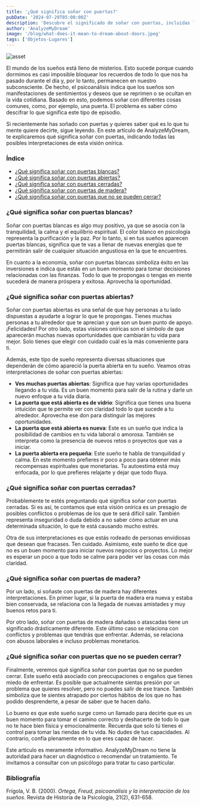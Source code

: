 ```yaml
---
title: '¿Qué significa soñar con puertas?'
pubDate: '2024-07-29T05:00:00Z'
description: 'Descubre el significado de soñar con puertas, incluidas las interpretaciones de puertas blancas, abiertas, cerradas, de madera y que no se pueden cerrar.'
author: 'AnalyzeMyDream'
image: '/blog/what-does-it-mean-to-dream-about-doors.jpeg'
tags: ['Objetos-Lugares']
---
```


![asset](/blog/what-does-it-mean-to-dream-about-doors.jpeg)

El mundo de los sueños está lleno de misterios. Esto sucede porque cuando dormimos es casi imposible bloquear los recuerdos de todo lo que nos ha pasado durante el día y, por lo tanto, permanecen en nuestro subconsciente. De hecho, el psicoanálisis indica que los sueños son manifestaciones de sentimientos y deseos que se reprimen o se ocultan en la vida cotidiana. Basado en esto, podemos soñar con diferentes cosas comunes, como, por ejemplo, una puerta. El problema es saber cómo descifrar lo que significa este tipo de episodio.

Si recientemente has soñado con puertas y quieres saber qué es lo que tu mente quiere decirte, sigue leyendo. En este artículo de AnalyzeMyDream, te explicaremos qué significa soñar con puertas, indicando todas las posibles interpretaciones de esta visión onírica.

### Índice

- [¿Qué significa soñar con puertas blancas?](#qué-significa-soñar-con-puertas-blancas)
- [¿Qué significa soñar con puertas abiertas?](#qué-significa-soñar-con-puertas-abiertas)
- [¿Qué significa soñar con puertas cerradas?](#qué-significa-soñar-con-puertas-cerradas)
- [¿Qué significa soñar con puertas de madera?](#qué-significa-soñar-con-puertas-de-madera)
- [¿Qué significa soñar con puertas que no se pueden cerrar?](#qué-significa-soñar-con-puertas-que-no-se-pueden-cerrar)

### ¿Qué significa soñar con puertas blancas?

Soñar con puertas blancas es algo muy positivo, ya que se asocia con la tranquilidad, la calma y el equilibrio espiritual. El color blanco en psicología representa la purificación y la paz. Por lo tanto, si en tus sueños aparecen puertas blancas, significa que te vas a llenar de nuevas energías que te permitirán salir de cualquier situación angustiosa en la que te encuentres.

En cuanto a la economía, soñar con puertas blancas simboliza éxito en las inversiones e indica que estás en un buen momento para tomar decisiones relacionadas con las finanzas. Todo lo que te propongas o tengas en mente sucederá de manera próspera y exitosa. Aprovecha la oportunidad.

### ¿Qué significa soñar con puertas abiertas?

Soñar con puertas abiertas es una señal de que hay personas a tu lado dispuestas a ayudarte a lograr lo que te propongas. Tienes muchas personas a tu alrededor que te aprecian y que son un buen punto de apoyo. ¡Felicidades! Por otro lado, estas visiones oníricas son el símbolo de que aparecerán muchas nuevas oportunidades que cambiarán tu vida para mejor. Solo tienes que elegir con cuidado cuál es la más conveniente para ti.

Además, este tipo de sueño representa diversas situaciones que dependerán de cómo apareció la puerta abierta en tu sueño. Veamos otras interpretaciones de soñar con puertas abiertas:

- **Ves muchas puertas abiertas**: Significa que hay varias oportunidades llegando a tu vida. Es un buen momento para salir de la rutina y darle un nuevo enfoque a tu vida diaria.
- **La puerta que está abierta es de vidrio**: Significa que tienes una buena intuición que te permite ver con claridad todo lo que sucede a tu alrededor. Aprovecha ese don para distinguir las mejores oportunidades.
- **La puerta que está abierta es nueva**: Este es un sueño que indica la posibilidad de cambios en tu vida laboral o amorosa. También se interpreta como la presencia de nuevos retos o proyectos que vas a iniciar.
- **La puerta abierta era pequeña**: Este sueño te habla de tranquilidad y calma. En este momento prefieres ir poco a poco para obtener más recompensas espirituales que monetarias. Tu autoestima está muy enfocada, por lo que prefieres relajarte y dejar que todo fluya.

### ¿Qué significa soñar con puertas cerradas?

Probablemente te estés preguntando qué significa soñar con puertas cerradas. Si es así, te contamos que esta visión onírica es un presagio de posibles conflictos o problemas de los que te será difícil salir. También representa inseguridad o duda debido a no saber cómo actuar en una determinada situación, lo que te está causando mucho estrés.

Otra de sus interpretaciones es que estás rodeado de personas envidiosas que desean que fracases. Ten cuidado. Asimismo, este sueño te dice que no es un buen momento para iniciar nuevos negocios o proyectos. Lo mejor es esperar un poco a que todo se calme para poder ver las cosas con más claridad.

### ¿Qué significa soñar con puertas de madera?

Por un lado, si soñaste con puertas de madera hay diferentes interpretaciones. En primer lugar, si la puerta de madera era nueva y estaba bien conservada, se relaciona con la llegada de nuevas amistades y muy buenos retos para ti.

Por otro lado, soñar con puertas de madera dañadas o atascadas tiene un significado drásticamente diferente. Este último caso se relaciona con conflictos y problemas que tendrás que enfrentar. Además, se relaciona con abusos laborales e incluso problemas monetarios.

### ¿Qué significa soñar con puertas que no se pueden cerrar?

Finalmente, veremos qué significa soñar con puertas que no se pueden cerrar. Este sueño está asociado con preocupaciones o engaños que tienes miedo de enfrentar. Es posible que actualmente sientas presión por un problema que quieres resolver, pero no puedes salir de ese trance. También simboliza que te sientes atrapado por ciertos hábitos de los que no has podido desprenderte, a pesar de saber que te hacen daño.

Lo bueno es que este sueño surge como un llamado para decirte que es un buen momento para tomar el camino correcto y deshacerte de todo lo que no te hace bien física y emocionalmente. Recuerda que solo tú tienes el control para tomar las riendas de tu vida. No dudes de tus capacidades. Al contrario, confía plenamente en lo que eres capaz de hacer.

Este artículo es meramente informativo. AnalyzeMyDream no tiene la autoridad para hacer un diagnóstico o recomendar un tratamiento. Te invitamos a consultar con un psicólogo para tratar tu caso particular.

### Bibliografía

Frígola, V. B. (2000). *Ortega, Freud, psicoanálisis y la interpretación de los sueños*. Revista de Historia de la Psicología, 21(2), 631-658.
